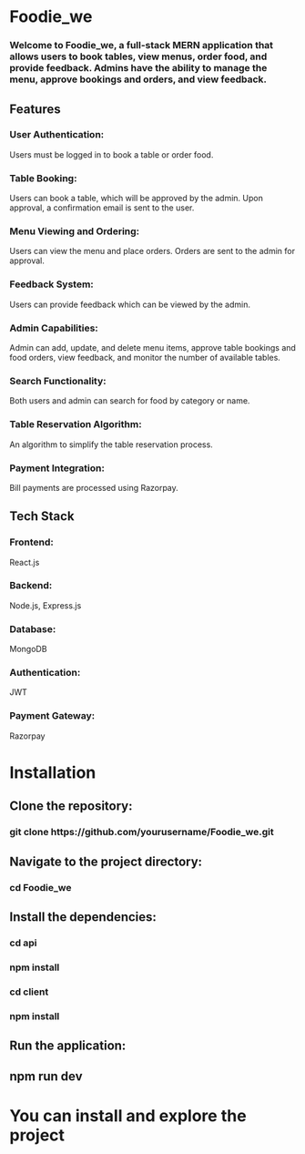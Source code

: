 <h1>Foodie_we</h1>
<h3>Welcome to Foodie_we, a full-stack MERN application that allows users to book tables, view menus, order food, and provide feedback. Admins have the ability to manage the menu, approve bookings and orders, and view feedback.</h3>

<h2>Features</h2>
<h3>User Authentication:</h3> Users must be logged in to book a table or order food.
<h3>Table Booking:</h3> Users can book a table, which will be approved by the admin. Upon approval, a confirmation email is sent to the user.
<h3>Menu Viewing and Ordering:</h3> Users can view the menu and place orders. Orders are sent to the admin for approval.
<h3>Feedback System:</h3> Users can provide feedback which can be viewed by the admin.
<h3>Admin Capabilities:</h3> Admin can add, update, and delete menu items, approve table bookings and food orders, view feedback, and monitor the number of available tables.
<h3>Search Functionality:</h3> Both users and admin can search for food by category or name.
<h3>Table Reservation Algorithm:</h3> An algorithm to simplify the table reservation process.
<h3>Payment Integration:</h3> Bill payments are processed using Razorpay.

<h2>Tech Stack</h2>
<h3>Frontend:</h3> React.js
<h3>Backend:</h3> Node.js, Express.js
<h3>Database:</h3> MongoDB
<h3>Authentication:</h3> JWT
<h3>Payment Gateway:</h3> Razorpay

<h1>Installation</h1>

<h2>Clone the repository:</h2>
<h3>git clone https://github.com/yourusername/Foodie_we.git</h3>

<h2>Navigate to the project directory:</h2>
<h3>cd Foodie_we</h3>

<h2>Install the dependencies:</h2>
<h3>cd api</h3>
<h3>npm install</h3>
<h3>cd client</h3>
<h3>npm install</h3>

<h2>Run the application:</h2>
<h2>npm run dev</h2>

<h1>You can install and explore the project</h1>

